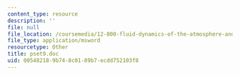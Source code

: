 ```yaml
---
content_type: resource
description: ''
file: null
file_location: /coursemedia/12-800-fluid-dynamics-of-the-atmosphere-and-ocean-fall-2004/005482189b748c0189b7ecdd752103f8_pset9.doc
file_type: application/msword
resourcetype: Other
title: pset9.doc
uid: 00548218-9b74-8c01-89b7-ecdd752103f8
---
```

